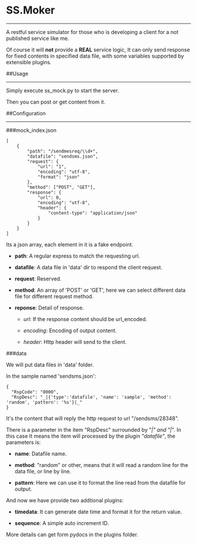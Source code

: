 # SS.Moker

---

A restful service simulator for those who is developing a client for a not published service like me.
    
Of course it will **not** provide a **REAL** service logic, It can only send response for fixed contents in specified data file, with some variables supported by extensible plugins.
    
##Usage

---

Simply execute ss_mock.py to start the server.

Then you can post or get content from it.

##Configuration

---

###mock_index.json

    [
        {
            "path": "/sendmesreq/\\d+",
            "datafile": "sendsms.json",
            "request": {
                "url": "1",
                "encoding": "utf-8",
                "format": "json"
            },
            "method": ["POST", "GET"],
            "response": {
                "url": 0,
                "encoding": "utf-8",
                "header": {
                    "content-type": "application/json"
                }
            }
        }
    ]

Its a json array, each element in it is a fake endpoint.

+ **path**: A regular express to match the requesting url.

+ **datafile**: A data file in 'data' dir to respond the client request.

+ **request**: Reserved.

+ **method**: An array of 'POST' or 'GET', here we can select different data file for different request method.

+ **reponse**: Detail of response.

  - *url*: If the response content should be url_encoded.
  
  - *encoding*: Encoding of output content.
  
  - *header*: Http header will send to the client.
  
###data

We will put data files in 'data' folder.

In the sample named 'sendsms.json':

    {
      "RspCode": "0000",
      "RspDesc": "_|{'type':'datafile', 'name': 'sample', 'method': 'random', 'pattern': '%s'}|_"
    }

It's the content that will reply the http request to url "/sendsms/28348".

There is a parameter in the item "RspDesc" surrounded by "_|" and "|_". In this case It means the item will processed by the plugin *"datafile"*, the parameters is:

+ **name**: Datafile name.

+ **method**: "random" or other, means that it will read a random line for the data file, or line by line.

+ **pattern**: Here we can use it to format the line read from the datafile for output.

And now we have provide two addtional plugins:

+ **timedata**: It can generate date time and format it for the return value.

+ **sequence**: A simple auto increment ID.


More details can get form pydocs in the plugins folder. 


